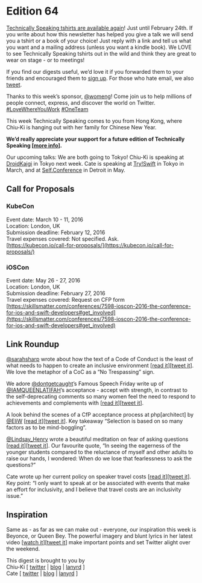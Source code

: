 # Edition 64

[Technically Speaking tshirts are available again](https://teespring.com/technically-speaking-first#pid=370&cid=6544&sid=front)! Just until February 24th. If you write about how this newsletter has helped you give a talk we will send you a tshirt or a book of your choice! Just reply with a link and tell us what you want and a mailing address (unless you want a kindle book). We LOVE to see Technically Speaking tshirts out in the wild and think they are great to wear on stage - or to meetings!  

If you find our digests useful, we’d love it if you forwarded them to your friends and encouraged them to [sign up](http://tinyletter.com/techspeak). For those who hate email, we also [tweet](https://twitter.com/techspeakdigest).  

Thanks to this week’s sponsor, [@womeng](http://bit.ly/tspWomEng)! Come join us to help millions of people connect, express, and discover the world on Twitter. [#LoveWhereYouWork](http://bit.ly/tspLWYW)  [#OneTeam](http://bit.ly/tspOneTeam)  

This week Technically Speaking comes to you from Hong Kong, where Chiu-Ki is hanging out with her family for Chinese New Year.  

**We’d really appreciate your support for a future edition of Technically Speaking [[more info](http://www.techspeak.email/sponsorship/)].**  

Our upcoming talks: We are both going to Tokyo! Chiu-Ki is speaking at [DroidKaigi](https://droidkaigi.github.io/2016/) in Tokyo next week. Cate is speaking at [Try!Swift](http://www.tryswiftconf.com/en) in Tokyo in March, and at [Self.Conference](http://selfconference.org/) in Detroit in May.  

## Call for Proposals  

### KubeCon  
Event date: March 10 - 11, 2016  
Location: London, UK  
Submission deadline: February 12, 2016  
Travel expenses covered: Not specified. Ask.  
[https://kubecon.io/call-for-proposals/](https://kubecon.io/call-for-proposals/)  

### iOSCon  
Event date: May 26 - 27, 2016  
Location: London, UK  
Submission deadline: February 27, 2016  
Travel expenses covered: Request on CFP form  
[https://skillsmatter.com/conferences/7598-ioscon-2016-the-conference-for-ios-and-swift-developers#get_involved](https://skillsmatter.com/conferences/7598-ioscon-2016-the-conference-for-ios-and-swift-developers#get_involved)  

## Link Roundup  

[@sarahsharp](https://twitter.com/sarahsharp) wrote about how the text of a Code of Conduct is the least of what needs to happen to create an inclusive environment [[read it](http://sarah.thesharps.us/2016/01/25/code-of-conducts-warning-signs/)][[tweet it](https://twitter.com/home?status=Code%20of%20Conduct%20Warning%20Signs%20by%20%40sarahsharp%20via%20%40techspeakdigest%20http%3A//bit.ly/1NHSDSP)]. We love the metaphor of a CoC as a “No Trespassing” sign.  

We adore [@dontgetcaught](https://twitter.com/dontgetcaught)’s Famous Speech Friday write up of [@IAMQUEENLATIFAH](https://twitter.com/IAMQUEENLATIFAH)’s acceptance - accept with strength, in contrast to the self-deprecating comments so many women feel the need to respond to achievements and complements with [[read it](http://bit.ly/1TOaZZK)][[tweet it](https://twitter.com/home?status=Famous%20Speech%20Friday%3A%20%40IAMQUEENLATIFAH%27s%20%22Keep%20fighting%20for%20it%22%20by%20%40dontgetcaught%20http%3A//bit.ly/1TOaZZK%20via%20%40techspeakdigest)].  

A look behind the scenes of a CfP acceptance process at php[architect] by [@EliW](https://twitter.com/EliW) [[read it](https://www.phparch.com/wp-content/uploads/2016/02/Buidling_a_Conference_Schedule-phparchitect-February2016.pdf)][[tweet it](https://twitter.com/home?status=A%20look%20behind%20the%20scenes%20of%20a%20CfP%20acceptance%20process%20at%20php%5Barchitect%5D%20by%20%40EliW%20http%3A//bit.ly/1Q588vQ%20via%20%40techspeakdigest)]. Key takeaway “Selection is based on so many factors as to be mind-boggling”.  

[@Lindsay_Henry](https://twitter.com/Lindsay_Henry) wrote a beautiful meditation on fear of asking questions [[read it](http://amysmartgirls.com/got-a-question-raise-your-hand/)][[tweet it](https://twitter.com/home?status=Got%20a%20question?%20Raise%20your%20hand%20by%20%40Lindsay_Henry%20http%3A//bit.ly/23SMI9m%20via%20%40techspeakdigest)]. Our favourite quote, “In seeing the eagerness of the younger students compared to the reluctance of myself and other adults to raise our hands, I wondered: When do we lose that fearlessness to ask the questions?”  

Cate wrote up her current policy on speaker travel costs [[read it](http://www.catehuston.com/blog/2016/02/08/my-current-policy-on-speaker-travel-costs/)][[tweet it]](https://twitter.com/home?status=On%20speaker%20travel%20costs%20and%20inclusivity%20-%20http%3A//www.catehuston.com/blog/2016/02/08/my-current-policy-on-speaker-travel-costs/%20/by%20%40catehstn%20/via%20%40techspeakdigest). Key point: “I only want to speak at or be associated with events that make an effort for inclusivity, and I believe that travel costs are an inclusivity issue.”  

## Inspiration  

Same as - as far as we can make out - everyone, our inspiration this week is Beyonce, or Queen Bey. The powerful imagery and blunt lyrics in her latest video [[watch it](https://www.youtube.com/watch?v=LrCHz1gwzTo&feature=youtu.be)][[tweet it](https://twitter.com/home?status=Formation%20(Dirty)%0Aby%20%40Beyonce%20https%3A//youtu.be/LrCHz1gwzTo%20via%20%40techspeakdigest)] make important points and set Twitter alight over the weekend.  

This digest is brought to you by  
Chiu-Ki [ [twitter](https://twitter.com/chiuki) | [blog](http://blog.sqisland.com/) | [lanyrd](http://lanyrd.com/profile/chiuki/) ]  
Cate [ [twitter](https://twitter.com/catehstn) | [blog](http://www.catehuston.com/blog/) | [lanyrd](http://lanyrd.com/profile/catehstn/) ]